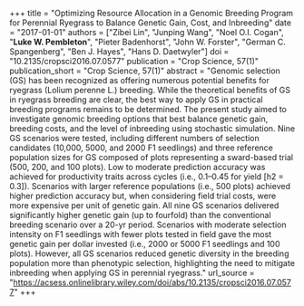 +++
title = "Optimizing Resource Allocation in a Genomic Breeding Program for Perennial Ryegrass to Balance Genetic Gain, Cost, and Inbreeding"
date = "2017-01-01"
authors = ["Zibei Lin", "Junping Wang", "Noel O.I. Cogan", "**Luke W. Pembleton**", "Pieter Badenhorst", "John W. Forster", "German C. Spangenberg", "Ben J. Hayes", "Hans D. Daetwyler"]
doi = "10.2135/cropsci2016.07.0577"
publication = "Crop Science, 57(1)"
publication_short = "Crop Science, 57(1)"
abstract = "Genomic selection (GS) has been recognized as offering numerous potential benefits for ryegrass (Lolium perenne L.) breeding. While the theoretical benefits of GS in ryegrass breeding are clear, the best way to apply GS in practical breeding programs remains to be determined. The present study aimed to investigate genomic breeding options that best balance genetic gain, breeding costs, and the level of inbreeding using stochastic simulation. Nine GS scenarios were tested, including different numbers of selection candidates (10,000, 5000, and 2000 F1 seedlings) and three reference population sizes for GS composed of plots representing a sward-based trial (500, 200, and 100 plots). Low to moderate prediction accuracy was achieved for productivity traits across cycles (i.e., 0.1–0.45 for yield [h2 = 0.3]). Scenarios with larger reference populations (i.e., 500 plots) achieved higher prediction accuracy but, when considering field trial costs, were more expensive per unit of genetic gain. All nine GS scenarios delivered significantly higher genetic gain (up to fourfold) than the conventional breeding scenario over a 20-yr period. Scenarios with moderate selection intensity on F1 seedlings with fewer plots tested in field gave the most genetic gain per dollar invested (i.e., 2000 or 5000 F1 seedlings and 100 plots). However, all GS scenarios reduced genetic diversity in the breeding population more than phenotypic selection, highlighting the need to mitigate inbreeding when applying GS in perennial ryegrass."
url_source = "https://acsess.onlinelibrary.wiley.com/doi/abs/10.2135/cropsci2016.07.0577"
+++
